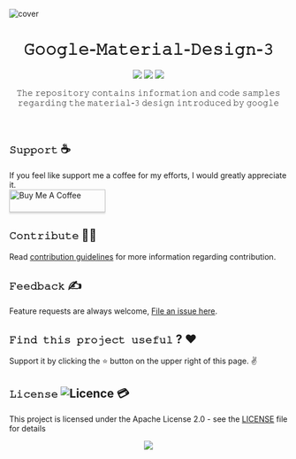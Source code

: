![cover](https://github.com/devrath/Material-3-Design-Kit/blob/main/Assets/Banner.png)

<h1 align="center">𝙶𝚘𝚘𝚐𝚕𝚎-𝙼𝚊𝚝𝚎𝚛𝚒𝚊𝚕-𝙳𝚎𝚜𝚒𝚐𝚗-𝟹</h1>
<p align="center">
<a><img src="https://img.shields.io/badge/Built%20Using-Kotlin-silver?style=for-the-badge&logo=kotlin"></a>
<a><img src="https://img.shields.io/badge/Built%20By-Android%20Studio-red?style=for-the-badge&logo=android%20studio"></a>  
<a><img src="https://img.shields.io/badge/Material%20Design%203-purple?style=for-the-badge&logo=elixir"></a>  
</p>

<p align="center">𝚃𝚑𝚎 𝚛𝚎𝚙𝚘𝚜𝚒𝚝𝚘𝚛𝚢 𝚌𝚘𝚗𝚝𝚊𝚒𝚗𝚜 𝚒𝚗𝚏𝚘𝚛𝚖𝚊𝚝𝚒𝚘𝚗 𝚊𝚗𝚍 𝚌𝚘𝚍𝚎 𝚜𝚊𝚖𝚙𝚕𝚎𝚜 𝚛𝚎𝚐𝚊𝚛𝚍𝚒𝚗𝚐 𝚝𝚑𝚎 𝚖𝚊𝚝𝚎𝚛𝚒𝚊𝚕-𝟹 𝚍𝚎𝚜𝚒𝚐𝚗 𝚒𝚗𝚝𝚛𝚘𝚍𝚞𝚌𝚎𝚍 𝚋𝚢 𝚐𝚘𝚘𝚐𝚕𝚎</p>
</br>



## **`𝚂𝚞𝚙𝚙𝚘𝚛𝚝`** ☕
If you feel like support me a coffee for my efforts, I would greatly appreciate it.</br>
<a href="https://www.buymeacoffee.com/devrath" target="_blank"><img src="https://www.buymeacoffee.com/assets/img/custom_images/yellow_img.png" alt="Buy Me A Coffee" style="height: 41px !important;width: 174px !important;box-shadow: 0px 3px 2px 0px rgba(190, 190, 190, 0.5) !important;-webkit-box-shadow: 0px 3px 2px 0px rgba(190, 190, 190, 0.5) !important;" ></a>

## **`𝙲𝚘𝚗𝚝𝚛𝚒𝚋𝚞𝚝𝚎`** 🙋‍♂️
Read [contribution guidelines](CONTRIBUTING.md) for more information regarding contribution.

## **`𝙵𝚎𝚎𝚍𝚋𝚊𝚌𝚔`** ✍️ 
Feature requests are always welcome, [File an issue here](https://github.com/devrath/Material-3-Design-Kit/issues/new).

## **`𝙵𝚒𝚗𝚍 𝚝𝚑𝚒𝚜 𝚙𝚛𝚘𝚓𝚎𝚌𝚝 𝚞𝚜𝚎𝚏𝚞𝚕`** ? ❤️
Support it by clicking the ⭐ button on the upper right of this page. ✌️

## **`𝙻𝚒𝚌𝚎𝚗𝚜𝚎`** ![Licence](https://img.shields.io/github/license/google/docsy) :credit_card:
This project is licensed under the Apache License 2.0 - see the [LICENSE](https://github.com/devrath/Material-3-Design-Kit/blob/main/LICENSE) file for details


<p align="center">
<a><img src="https://forthebadge.com/images/badges/built-for-android.svg"></a>
</p>

